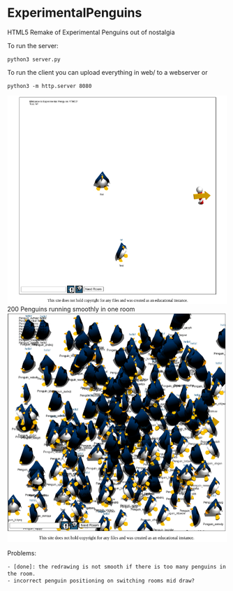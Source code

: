 # ExperimentalPenguins
HTML5 Remake of Experimental Penguins out of nostalgia 

To run the server:
```
python3 server.py
```

To run the client you can upload everything in web/ to a webserver or
```
python3 -m http.server 8080
```

![Image of Experimental Penguins running](/epeng_screenshot.png)
200 Penguins running smoothly in one room
![Image of Experimental Penguins running](/epeng_screenshot_2.png)

Problems:
```
- [done]: the redrawing is not smooth if there is too many penguins in the room.
- incorrect penguin positioning on switching rooms mid draw?
```
